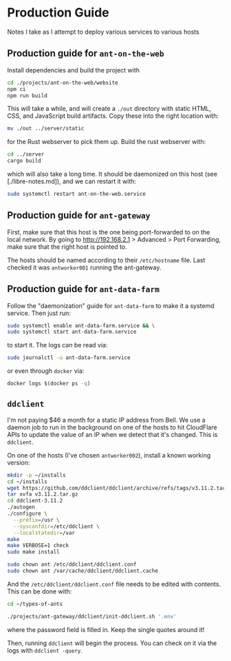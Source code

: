 # Production Guide

Notes I take as I attempt to deploy various services to various hosts

## Production guide for `ant-on-the-web`

Install dependencies and build the project with

```bash
cd ./projects/ant-on-the-web/website
npm ci
npm run build
```

This will take a while, and will create a `./out` directory with static HTML,
CSS, and JavaScript build artifacts. Copy these into the right location with:

```bash
mv ./out ../server/static
```

for the Rust webserver to pick them up. Build the rust webserver with:

```bash
cd ../server
cargo build
```

which will also take a long time. It should be daemonized on this host (see
[./libre-notes.md]), and we can restart it with:

```bash
sudo systemctl restart ant-on-the-web.service
```

## Production guide for `ant-gateway`

First, make sure that this host is the one being port-forwarded to on the local
network. By going to <http://192.168.2.1> > Advanced > Port Forwarding, make
sure that the right host is pointed to.

The hosts should be named according to their `/etc/hostname` file. Last checked
it was `antworker001` running the ant-gateway.

## Production guide for `ant-data-farm`

Follow the "daemonization" guide for `ant-data-farm` to make it a systemd
service. Then just run:

```bash
sudo systemctl enable ant-data-farm.service && \
sudo systemctl start ant-data-farm.service
```

to start it. The logs can be read via:

```bash
sudo journalctl -u ant-data-farm.service
```

or even through `docker` via:

```bash
docker logs $(docker ps -q)
```

## `ddclient`

I'm not paying $46 a month for a static IP address from Bell. We use a daemon
job to run in the background on one of the hosts to hit CloudFlare APIs to
update the value of an IP when we detect that it's changed. This is `ddclient`.

On one of the hosts (I've chosen `antworker002`), install a known working
version:

```bash
mkdir -p ~/installs
cd ~/installs
wget https://github.com/ddclient/ddclient/archive/refs/tags/v3.11.2.tar.gz
tar xvfa v3.11.2.tar.gz
cd ddclient-3.11.2
./autogen
./configure \
  --prefix=/usr \
  --sysconfdir=/etc/ddclient \
  --localstatedir=/var
make
make VERBOSE=1 check
sudo make install

sudo chown ant /etc/ddclient/ddclient.conf
sudo chown ant /var/cache/ddclient/ddclient.cache
```

And the `/etc/ddclient/ddclient.conf` file needs to be edited with contents.
This can be done with:

```bash
cd ~/types-of-ants

./projects/ant-gateway/ddclient/init-ddclient.sh '.env'
```

where the password field is filled in. Keep the single quotes around it!

Then, running `ddclient` will begin the process. You can check on it via the
logs with `ddclient -query`.
